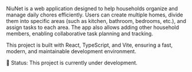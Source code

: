 NiuNet is a web application designed to help households organize and manage daily chores efficiently. Users can create multiple homes, divide them into specific areas (such as kitchen, bathroom, bedrooms, etc.), and assign tasks to each area. The app also allows adding other household members, enabling collaborative task planning and tracking.

This project is built with React, TypeScript, and Vite, ensuring a fast, modern, and maintainable development environment.

🚧 Status: This project is currently under development.

